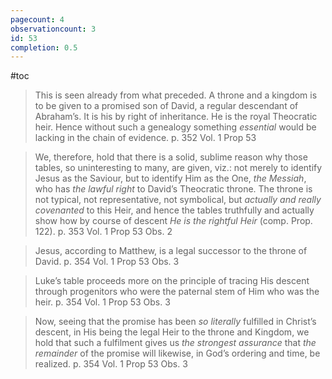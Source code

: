 ```yaml
---
pagecount: 4
observationcount: 3
id: 53
completion: 0.5
---
```

#toc

>This is seen already from what preceded. A throne and a kingdom is to be given to a promised son of David, a regular descendant of Abraham’s. It is his by right of inheritance. He is the royal Theocratic heir. Hence without such a genealogy something *essential* would be lacking in the chain of evidence.
>p. 352 Vol. 1 Prop 53

>We, therefore, hold that there is a solid, sublime reason why those tables, so uninteresting to many, are given, viz.: not merely to identify Jesus as the Saviour, but to identify Him as the One, *the Messiah*, who has *the lawful right* to David’s Theocratic throne. The throne is not typical, not representative, not symbolical, but *actually and really covenanted* to this Heir, and hence the tables truthfully and actually show how by course of descent *He is the rightful Heir* (comp. Prop. 122).
>p. 353 Vol. 1 Prop 53 Obs. 2

>Jesus, according to Matthew, is a legal successor to the throne of David.
>p. 354 Vol. 1 Prop 53 Obs. 3

>Luke’s table proceeds more on the principle of tracing His descent through progenitors who were the paternal stem of Him who was the heir.
>p. 354 Vol. 1 Prop 53 Obs. 3

>Now, seeing that the promise has been *so literally* fulfilled in Christ’s descent, in His being the legal Heir to the throne and Kingdom, we hold that such a fulfilment gives us *the strongest assurance* that *the remainder* of the promise will likewise, in God’s ordering and time, be realized.
>p. 354 Vol. 1 Prop 53 Obs. 3










